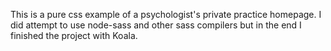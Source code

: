 This is a pure css example of a psychologist's private practice homepage. I did attempt to use node-sass and other sass compilers but in the end I finished the project with Koala.


